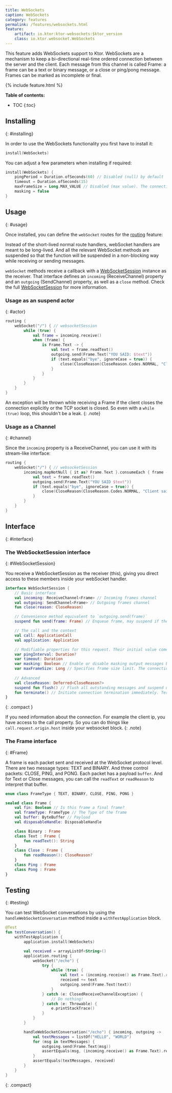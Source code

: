 ```yaml
---
title: WebSockets
caption: WebSockets
category: features
permalink: /features/websockets.html
feature:
    artifact: io.ktor:ktor-websockets:$ktor_version
    class: io.ktor.websocket.WebSockets
---
```


This feature adds WebSockets support to Ktor.
WebSockets are a mechanism to keep a bi-directional real-time ordered connection between
the server and the client.
Each message from this channel is called Frame: a frame can be a text or binary message,
or a close or ping/pong message. Frames can be marked as incomplete or final.

{% include feature.html %}

**Table of contents:**

* TOC
{:toc}

## Installing
{: #installing}

In order to use the WebSockets functionality you first have to install it: 

```kotlin
install(WebSockets)
```

You can adjust a few parameters when installing if required:

```kotlin
install(WebSockets) {
    pingPeriod = Duration.ofSeconds(60) // Disabled (null) by default
    timeout = Duration.ofSeconds(15)
    maxFrameSize = Long.MAX_VALUE // Disabled (max value). The connection will be closed if surpassed this length. 
    masking = false
}
```

## Usage
{: #usage}

Once installed, you can define the `webSocket` routes for the [routing](/features/routing.html) feature:

Instead of the short-lived normal route handlers, webSocket handlers are meant to be long-lived.
And all the relevant WebSocket methods are suspended so that the function will be suspended in
a non-blocking way while receiving or sending messages.

`webSocket` methods receive a callback with a [WebSocketSession](#WebSocketSession)
instance as the receiver. That interface defines an `incoming` (ReceiveChannel) property and an `outgoing` (SendChannel)
property, as well as a `close` method. Check the full [WebSocketSession](#WebSocketSession) for more information.

### Usage as an suspend actor
{: #actor}

```kotlin
routing {
    webSocket("/") { // websocketSession
        while (true) {
            val frame = incoming.receive()
            when (frame) {
                is Frame.Text -> {
                    val text = frame.readText()
                    outgoing.send(Frame.Text("YOU SAID: $text"))
                    if (text.equals("bye", ignoreCase = true)) {
                        close(CloseReason(CloseReason.Codes.NORMAL, "Client said BYE"))
                    }
                }
            }
        }
    }
}
```

An exception will be thrown while receiving a Frame if the client closes the connection
explicitly or the TCP socket is closed. So even with a `while (true)` loop, this shouldn't be
a leak.
{: .note}

### Usage as a Channel
{: #channel}

Since the `incoming` property is a ReceiveChannel, you can use it with its stream-like interface:

```kotlin
routing {
    webSocket("/") { // websocketSession
        incoming.mapNotNull { it as? Frame.Text }.consumeEach { frame ->
            val text = frame.readText()
            outgoing.send(Frame.Text("YOU SAID $text"))
            if (text.equals("bye", ignoreCase = true)) {
                close(CloseReason(CloseReason.Codes.NORMAL, "Client said BYE"))
            }
        }
    }
}
``` 

## Interface
{: #interface}

### The WebSocketSession interface
{: #WebSocketSession}

You receive a WebSocketSession as the receiver (this), giving you direct access
to these members inside your webSocket handler.

```kotlin
interface WebSocketSession {
    // Basic interface
    val incoming: ReceiveChannel<Frame> // Incoming frames channel
    val outgoing: SendChannel<Frame> // Outgoing frames channel
    fun close(reason: CloseReason)

    // Convenience method equivalent to `outgoing.send(frame)`
    suspend fun send(frame: Frame) // Enqueue frame, may suspend if the outgoing queue is full. May throw an exception if the outgoing channel is already closed, so it is impossible to transfer any message.

    // The call and the context
    val call: ApplicationCall
    val application: Application

    // Modifiable properties for this request. Their initial value comes from the feature configuration.
    var pingInterval: Duration?
    var timeout: Duration
    var masking: Boolean // Enable or disable masking output messages by a random xor mask.
    var maxFrameSize: Long // Specifies frame size limit. The connection will be closed if violated
    
    // Advanced
    val closeReason: Deferred<CloseReason?>
    suspend fun flush() // Flush all outstanding messages and suspend until all earlier sent messages will be written. Could be called at any time even after close. May return immediately if connection is already terminated.
    fun terminate() // Initiate connection termination immediately. Termination may complete asynchronously.
}
```
{: .compact }

If you need information about the connection. For example the client ip, you have access
to the call property. So you can do things like `call.request.origin.host` inside
your websocket block.
{: .note}

### The Frame interface
{: #Frame}

A frame is each packet sent and received at the WebSocket protocol level.
There are two message types: TEXT and BINARY. And three control packets: CLOSE, PING, and PONG.
Each packet has a payload `buffer`. And for Text or Close messages, you can
call the `readText` or `readReason` to interpret that buffer.

```kotlin
enum class FrameType { TEXT, BINARY, CLOSE, PING, PONG }
```

```kotlin
sealed class Frame {
    val fin: Boolean // Is this frame a final frame?
    val frameType: FrameType // The Type of the frame
    val buffer: ByteBuffer // Payload
    val disposableHandle: DisposableHandle

    class Binary : Frame
    class Text : Frame {
        fun readText(): String
    }
    class Close : Frame {
        fun readReason(): CloseReason?
    }
    class Ping : Frame
    class Pong : Frame
}
```

## Testing
{: #testing}

You can test WebSocket conversations by using the `handleWebSocketConversation`
method inside a `withTestApplication` block.

```kotlin
@Test
fun testConversation() {
    withTestApplication {
        application.install(WebSockets)

        val received = arrayListOf<String>()
        application.routing {
            webSocket("/echo") {
                try {
                    while (true) {
                        val text = (incoming.receive() as Frame.Text).readText()
                        received += text
                        outgoing.send(Frame.Text(text))
                    }
                } catch (e: ClosedReceiveChannelException) {
                    // Do nothing!
                } catch (e: Throwable) {
                    e.printStackTrace()
                }
            }
        }

        handleWebSocketConversation("/echo") { incoming, outgoing ->
            val textMessages = listOf("HELLO", "WORLD")
            for (msg in textMessages) {
                outgoing.send(Frame.Text(msg))
                assertEquals(msg, (incoming.receive() as Frame.Text).readText())
            }
            assertEquals(textMessages, received)
        }
    }
}
```
{: .compact}

